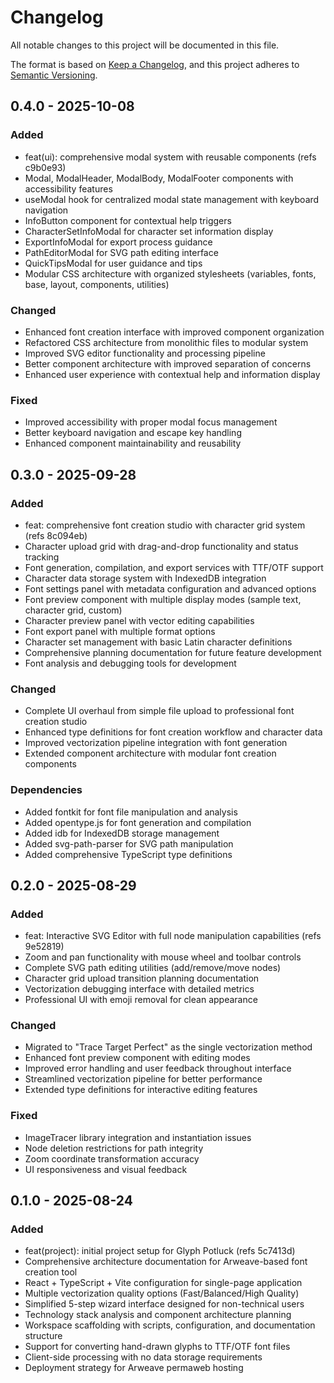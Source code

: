 # Changelog

All notable changes to this project will be documented in this file.

The format is based on [Keep a Changelog](https://keepachangelog.com/en/1.0.0/),
and this project adheres to [Semantic Versioning](https://semver.org/spec/v2.0.0.html).

## 0.4.0 - 2025-10-08

### Added
- feat(ui): comprehensive modal system with reusable components (refs c9b0e93)
- Modal, ModalHeader, ModalBody, ModalFooter components with accessibility features
- useModal hook for centralized modal state management with keyboard navigation
- InfoButton component for contextual help triggers
- CharacterSetInfoModal for character set information display
- ExportInfoModal for export process guidance
- PathEditorModal for SVG path editing interface
- QuickTipsModal for user guidance and tips
- Modular CSS architecture with organized stylesheets (variables, fonts, base, layout, components, utilities)

### Changed
- Enhanced font creation interface with improved component organization
- Refactored CSS architecture from monolithic files to modular system
- Improved SVG editor functionality and processing pipeline
- Better component architecture with improved separation of concerns
- Enhanced user experience with contextual help and information display

### Fixed
- Improved accessibility with proper modal focus management
- Better keyboard navigation and escape key handling
- Enhanced component maintainability and reusability

## 0.3.0 - 2025-09-28

### Added
- feat: comprehensive font creation studio with character grid system (refs 8c094eb)
- Character upload grid with drag-and-drop functionality and status tracking
- Font generation, compilation, and export services with TTF/OTF support
- Character data storage system with IndexedDB integration
- Font settings panel with metadata configuration and advanced options
- Font preview component with multiple display modes (sample text, character grid, custom)
- Character preview panel with vector editing capabilities
- Font export panel with multiple format options
- Character set management with basic Latin character definitions
- Comprehensive planning documentation for future feature development
- Font analysis and debugging tools for development

### Changed
- Complete UI overhaul from simple file upload to professional font creation studio
- Enhanced type definitions for font creation workflow and character data
- Improved vectorization pipeline integration with font generation
- Extended component architecture with modular font creation components

### Dependencies
- Added fontkit for font file manipulation and analysis
- Added opentype.js for font generation and compilation
- Added idb for IndexedDB storage management
- Added svg-path-parser for SVG path manipulation
- Added comprehensive TypeScript type definitions

## 0.2.0 - 2025-08-29

### Added
- feat: Interactive SVG Editor with full node manipulation capabilities (refs 9e52819)
- Zoom and pan functionality with mouse wheel and toolbar controls
- Complete SVG path editing utilities (add/remove/move nodes)
- Character grid upload transition planning documentation
- Vectorization debugging interface with detailed metrics
- Professional UI with emoji removal for clean appearance

### Changed
- Migrated to "Trace Target Perfect" as the single vectorization method
- Enhanced font preview component with editing modes
- Improved error handling and user feedback throughout interface
- Streamlined vectorization pipeline for better performance
- Extended type definitions for interactive editing features

### Fixed
- ImageTracer library integration and instantiation issues
- Node deletion restrictions for path integrity
- Zoom coordinate transformation accuracy
- UI responsiveness and visual feedback

## 0.1.0 - 2025-08-24

### Added
- feat(project): initial project setup for Glyph Potluck (refs 5c7413d)
- Comprehensive architecture documentation for Arweave-based font creation tool
- React + TypeScript + Vite configuration for single-page application
- Multiple vectorization quality options (Fast/Balanced/High Quality)
- Simplified 5-step wizard interface designed for non-technical users
- Technology stack analysis and component architecture planning
- Workspace scaffolding with scripts, configuration, and documentation structure
- Support for converting hand-drawn glyphs to TTF/OTF font files
- Client-side processing with no data storage requirements
- Deployment strategy for Arweave permaweb hosting

